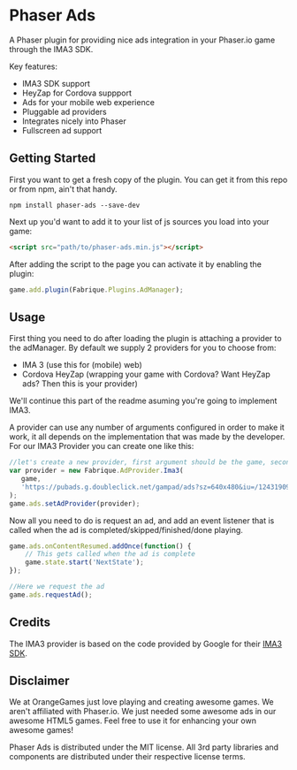 Phaser Ads
==========
A Phaser plugin for providing nice ads integration in your Phaser.io game through the IMA3 SDK.

Key features:
 - IMA3 SDK support
 - HeyZap for Cordova suppport
 - Ads for your mobile web experience
 - Pluggable ad providers
 - Integrates nicely into Phaser
 - Fullscreen ad support

Getting Started
---------------
First you want to get a fresh copy of the plugin. You can get it from this repo or from npm, ain't that handy.
```
npm install phaser-ads --save-dev
```

Next up you'd want to add it to your list of js sources you load into your game:
```html
<script src="path/to/phaser-ads.min.js"></script>
```

After adding the script to the page you can activate it by enabling the plugin:
```javascript
game.add.plugin(Fabrique.Plugins.AdManager);
```

Usage
-----
First thing you need to do after loading the plugin is attaching a provider to the adManager. By default we supply 2 providers for you to choose from:
 - IMA 3  (use this for (mobile) web)
 - Cordova HeyZap (wrapping your game with Cordova? Want HeyZap ads? Then this is your provider)

We'll continue this part of the readme asuming you're going to implement IMA3.

A provider can use any number of arguments configured in order to make it work, it all depends on the implementation that was made by the developer. For our IMA3 Provider you can create one like this:
```javascript
//let's create a new provider, first argument should be the game, second should be the ad tag URL
var provider = new Fabrique.AdProvider.Ima3(
   game,
   'https://pubads.g.doubleclick.net/gampad/ads?sz=640x480&iu=/124319096/external/single_ad_samples&ciu_szs=300x250&impl=s&gdfp_req=1&env=vp&output=vast&unviewed_position_start=1&correlator'
);
game.ads.setAdProvider(provider);
```

Now all you need to do is request an ad, and add an event listener that is called when the ad is completed/skipped/finished/done playing.
```javascript
game.ads.onContentResumed.addOnce(function() {
    // This gets called when the ad is complete
    game.state.start('NextState');
});

//Here we request the ad
game.ads.requestAd();
```

Credits
-------
The IMA3 provider is based on the code provided by Google for their [IMA3 SDK](https://github.com/googleads/googleads-ima-html5/releases).

Disclaimer
----------
We at OrangeGames just love playing and creating awesome games. We aren't affiliated with Phaser.io. We just needed some awesome ads in our awesome HTML5 games. Feel free to use it for enhancing your own awesome games!

Phaser Ads is distributed under the MIT license. All 3rd party libraries and components are distributed under their
respective license terms.
